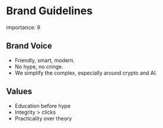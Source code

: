# Brand Guidelines
importance: 9

## Brand Voice
- Friendly, smart, modern.
- No hype, no cringe.
- We simplify the complex, especially around crypto and AI.

## Values
- Education before hype
- Integrity > clicks
- Practicality over theory 